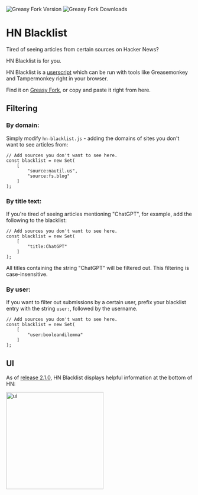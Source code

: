 ![Greasy Fork Version](https://img.shields.io/greasyfork/v/427213-hn-blacklist)
![Greasy Fork Downloads](https://img.shields.io/greasyfork/dt/427213-hn-blacklist)

# HN Blacklist

Tired of seeing articles from certain sources on Hacker News?

HN Blacklist is for you.

HN Blacklist is a [userscript](https://en.wikipedia.org/wiki/Userscript) which can be run with tools like Greasemonkey and Tampermonkey right in your browser.

Find it on [Greasy Fork](https://greasyfork.org/en/scripts/427213-hn-blacklist), or copy and paste it right from here.

## Filtering

### By domain:

Simply modify `hn-blacklist.js` - adding the domains of sites you don't want to see articles from:

```
// Add sources you don't want to see here.
const blacklist = new Set(
    [
        "source:nautil.us",
        "source:fs.blog"
    ]
);
```

### By title text:

If you're tired of seeing articles mentioning "ChatGPT", for example, add the following to the blacklist:

```
// Add sources you don't want to see here.
const blacklist = new Set(
    [
        "title:ChatGPT"
    ]
);
```

All titles containing the string "ChatGPT" will be filtered out. This filtering is case-insensitive.

### By user:

If you want to filter out submissions by a certain user, prefix your blacklist entry with the string `user:`, followed by the username.

```
// Add sources you don't want to see here.
const blacklist = new Set(
    [
        "user:booleandilemma"
    ]
);
```

## UI

As of [release 2.1.0](https://github.com/booleandilemma/hn-blacklist/releases/tag/2.1.0), HN Blacklist displays helpful information at the bottom of HN:

<img width="263" alt="ui" src="https://github.com/user-attachments/assets/494a7721-5807-4343-a2a5-33568322d9c6" />
